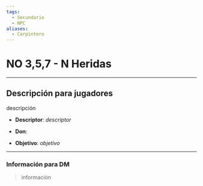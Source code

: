 ```yaml
---
tags:
  - Secundario
  - NPC
aliases:
  - Carpintero
---
```

# NO 3,5,7 - N Heridas
___
## Descripción para jugadores
descripción

- **Descriptor**: *descriptor*
- **Don**:

- **Objetivo**: *objetivo*
___
### Información para DM
>información
